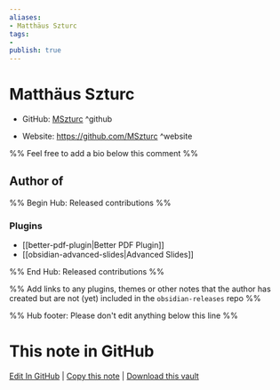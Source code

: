 ```yaml
---
aliases:
- Matthäus Szturc
tags:
- 
publish: true
---
```


# Matthäus Szturc

- GitHub: [MSzturc](https://github.com/MSzturc/) ^github
<!-- - Discord: `@` ^discord-->
- Website: <https://github.com/MSzturc> ^website
<!-- - [[Publish sites|Publish site]]: ^publish-->

%% Feel free to add a bio below this comment %%


## Author of

%% Begin Hub: Released contributions %%
### Plugins
- [[better-pdf-plugin|Better PDF Plugin]]
- [[obsidian-advanced-slides|Advanced Slides]]

%% End Hub: Released contributions %%

%% Add links to any plugins, themes or other notes that the author has created but are not (yet) included in the `obsidian-releases` repo %%

<!--
### Unlisted plugins
-->

<!--
### Others
-->

<!--
## Sponsor this author

- [[GitHub sponsors]]: [Sponsor @MSzturc on GitHub Sponsors](https://github.com/sponsors/MSzturc) ^github-sponsor
- [[Buy me a coffee]]: ^buy-me-a-coffee
- [[PayPal]]: ^paypal
- [[Patreon]]: ^patreon

-->

<!--
## Follow this author

- [[YouTube Channels|On YouTube]]: ^youtube
- Twitter: ^twitter
- ...
-->

%% Hub footer: Please don't edit anything below this line %%

# This note in GitHub

<span class="git-footer">[Edit In GitHub](https://github.dev/obsidian-community/obsidian-hub/blob/main/01%20-%20Community/People/MSzturc.md "git-hub-edit-note") | [Copy this note](https://raw.githubusercontent.com/obsidian-community/obsidian-hub/main/01%20-%20Community/People/MSzturc.md "git-hub-copy-note") | [Download this vault](https://github.com/obsidian-community/obsidian-hub/archive/refs/heads/main.zip "git-hub-download-vault") </span>
